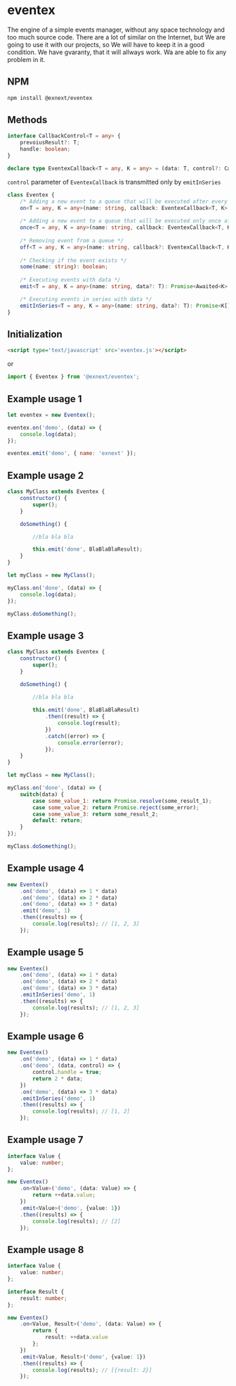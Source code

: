 # eventex

The engine of a simple events manager, without any space technology and too much source code. There are a lot of similar on the Internet, but We are going to use it with our projects, so We will have to keep it in a good condition. We have gvaranty, that it will allways work. Wa are able to fix any problem in it.

## NPM

```bash
npm install @exnext/eventex
```

## Methods

```typescript
interface CallbackControl<T = any> {
    prevoiusResult?: T;
    handle: boolean;
}

declare type EventexCallback<T = any, K = any> = (data: T, control?: CallbackControl<K>) => K;
```

`control` parameter of `EventexCallback` is transmitted only by `emitInSeries`

```typescript
class Eventex {
    /* Adding a new event to a queue that will be executed after every calling emit method */
    on<T = any, K = any>(name: string, callback: EventexCallback<T, K>): this;
    
    /* Adding a new event to a queue that will be executed only once after calling emit method */
    once<T = any, K = any>(name: string, callback: EventexCallback<T, K>): this;
    
    /* Removing event from a queue */
    off<T = any, K = any>(name: string, callback?: EventexCallback<T, K>): this;
    
    /* Checking if the event exists */
    some(name: string): boolean;
    
    /* Executing events with data */
    emit<T = any, K = any>(name: string, data?: T): Promise<Awaited<K>[]>;

    /* Executing events in series with data */
    emitInSeries<T = any, K = any>(name: string, data?: T): Promise<K[]>;
}
```

## Initialization

```html
<script type='text/javascript' src='eventex.js'></script>
```

or

```js
import { Eventex } from '@exnext/eventex';
```

## Example usage 1

```js
let eventex = new Eventex();

eventex.on('demo', (data) => {
    console.log(data);
});

eventex.emit('demo', { name: 'exnext' });
```

## Example usage 2

```js
class MyClass extends Eventex {
    constructor() {
        super();
    }

    doSomething() {

        //bla bla bla

        this.emit('done', BlaBlaBlaResult);
    }
}

let myClass = new MyClass();

myClass.on('done', (data) => {
    console.log(data);
});

myClass.doSomething();
```

## Example usage 3

```js
class MyClass extends Eventex {
    constructor() {
        super();
    }

    doSomething() {
        
        //bla bla bla

        this.emit('done', BlaBlaBlaResult)
            .then((result) => {
                console.log(result);
            })
            .catch((error) => {
                console.error(error);
            });
    }
}

let myClass = new MyClass();

myClass.on('done', (data) => {
    switch(data) {
        case some_value_1: return Promise.resolve(some_result_1);
        case some_value_2: return Promise.reject(some_error);
        case some_value_3: return some_result_2;
        default: return;
    }
});

myClass.doSomething();
```

## Example usage 4

```js
new Eventex()
    .on('demo', (data) => 1 * data)
    .on('demo', (data) => 2 * data)
    .on('demo', (data) => 3 * data)
    .emit('demo', 1)
    .then((results) => {
        console.log(results); // [1, 2, 3]
    });
```

## Example usage 5

```js
new Eventex()
    .on('demo', (data) => 1 * data)
    .on('demo', (data) => 2 * data)
    .on('demo', (data) => 3 * data)
    .emitInSeries('demo', 1)
    .then((results) => {
        console.log(results); // [1, 2, 3]
    });
```

## Example usage 6

```js
new Eventex()
    .on('demo', (data) => 1 * data)
    .on('demo', (data, control) => {
        control.handle = true;
        return 2 * data;
    })
    .on('demo', (data) => 3 * data)
    .emitInSeries('demo', 1)
    .then((results) => {
        console.log(results); // [1, 2]
    });
```

## Example usage 7

```typescript
interface Value {
    value: number;
};

new Eventex()
    .on<Value>('demo', (data: Value) => {
        return ++data.value;
    })
    .emit<Value>('demo', {value: 1})
    .then((results) => {
        console.log(results); // [2]
    });
```

## Example usage 8

```typescript
interface Value {
    value: number;
};

interface Result {
    result: number;
};

new Eventex()
    .on<Value, Result>('demo', (data: Value) => {
        return {
            result: ++data.value
        };
    })
    .emit<Value, Result>('demo', {value: 1})
    .then((results) => {
        console.log(results); // [{result: 2}]
    });
```